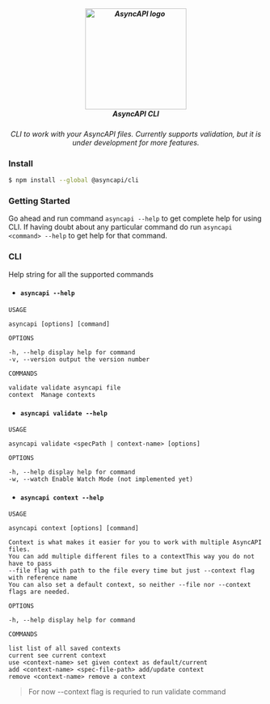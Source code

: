 <h5 align="center">
  <br>
  <a href="https://www.asyncapi.org"><img src="https://github.com/asyncapi/parser-nodejs/raw/master/assets/logo.png" alt="AsyncAPI logo" width="200"></a>
  <br>
  AsyncAPI CLI
</h5>
<p align="center">
  <em>CLI to work with your AsyncAPI files. Currently supports validation, but it is under development for more features.</em>
</p>

### Install
```bash
$ npm install --global @asyncapi/cli
```

### Getting Started
Go ahead and run command `asyncapi --help` to get complete help for using CLI. If having doubt about any particular command do run `asyncapi <command> --help` to get help for that command.  

### CLI
Help string for all the supported commands

- #### `asyncapi --help`
```
USAGE

asyncapi [options] [command]

OPTIONS

-h, --help display help for command
-v, --version output the version number

COMMANDS

validate validate asyncapi file 
context  Manage contexts
```

- #### `asyncapi validate --help`
```
USAGE

asyncapi validate <specPath | context-name> [options]

OPTIONS

-h, --help display help for command
-w, --watch Enable Watch Mode (not implemented yet)
```

- #### `asyncapi context --help`
```
USAGE

asyncapi context [options] [command] 

Context is what makes it easier for you to work with multiple AsyncAPI files.
You can add multiple different files to a contextThis way you do not have to pass 
--file flag with path to the file every time but just --context flag with reference name
You can also set a default context, so neither --file nor --context flags are needed.

OPTIONS

-h, --help display help for command 

COMMANDS

list list of all saved contexts 
current see current context 
use <context-name> set given context as default/current
add <context-name> <spec-file-path> add/update context
remove <context-name> remove a context

```

> For now --context flag is requried to run validate command